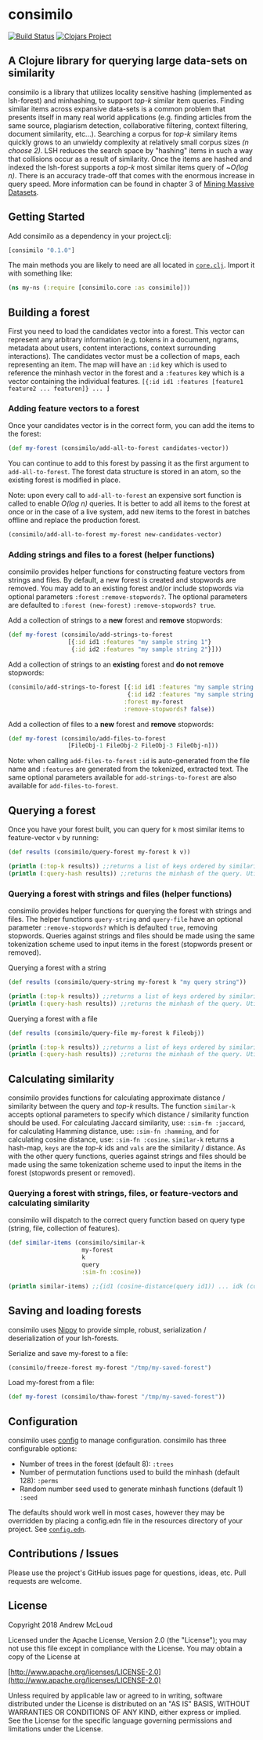 # consimilo

[![Build Status](https://travis-ci.org/andrewmcloud/consimilo.svg?branch=master)](https://travis-ci.org/andrewmcloud/consimilo)
[![Clojars Project](https://img.shields.io/clojars/v/consimilo.svg)](https://clojars.org/consimilo)

## A Clojure library for querying large data-sets on similarity

consimilo is a library that utilizes locality sensitive hashing (implemented as lsh-forest) and minhashing, to support 
*top-k* similar item queries. Finding similar items across expansive data-sets is a common problem that presents itself 
in many real world applications (e.g. finding articles from the same source, plagiarism detection, collaborative 
filtering, context filtering, document similarity, etc...). Searching a corpus for *top-k* similary items quickly grows 
to an unwieldy complexity at relatively small corpus sizes *(n choose 2)*. LSH reduces the search space by "hashing" 
items in such a way that collisions occur as a result of similarity. Once the items are hashed and indexed the 
lsh-forest supports a *top-k* most similar items query of ~*O(log n)*. There is an accuracy trade-off that comes with 
the enormous increase in query speed. More information can be found in chapter 3 of 
[Mining Massive Datasets](http://infolab.stanford.edu/~ullman/mmds/ch3.pdf).

## Getting Started

Add consimilo as a dependency in your project.clj:

```clojure
[consimilo "0.1.0"]
```

The main methods you are likely to need are all located in [`core.clj`](./src/consimilo/core.clj). 
Import it with something like:

```clojure
(ns my-ns (:require [consimilo.core :as consimilo]))
```

## Building a forest

First you need to load the candidates vector into a forest. This vector can represent any arbitrary information 
(e.g. tokens in a document, ngrams, metadata about users, content interactions, context surrounding 
interactions). The candidates vector must be a collection of maps, each representing an item. The map will have an 
`:id` key which is used to reference the minhash vector in the forest and a `:features` key which is a vector 
containing the individual features. `[{:id id1 :features [feature1 feature2 ... featuren]} ... ]`

### Adding feature vectors to a forest

Once your candidates vector is in the correct form, you can add the items to the forest:

```clojure
(def my-forest (consimilo/add-all-to-forest candidates-vector))           ;;creates new forest, my-forest
```

You can continue to add to this forest by passing it as the first argument to `add-all-to-forest`. The forest data 
structure is stored in an atom, so the existing forest is modified in place. 

Note: upon every call to `add-all-to-forest` an expensive sort function is called to enable *O(log n)* queries. It is 
better to add all items to the forest at once or in the case of a live system, add new items to the forest in batches 
offline and replace the production forest.

```clojure
(consimilo/add-all-to-forest my-forest new-candidates-vector)             ;;updates my-forest in place
```

### Adding strings and files to a forest (helper functions)

consimilo provides helper functions for constructing feature vectors from strings and files. By default, a new forest 
is created and stopwords are removed. You may add to an existing forest and/or include stopwords via optional 
parameters `:forest` `:remove-stopwords?`. The optional parameters are defaulted to `:forest (new-forest)` `:remove-stopwords? true`.

Add a collection of strings to a **new** forest and **remove** stopwords:

```clojure
(def my-forest (consimilo/add-strings-to-forest
                 [{:id id1 :features "my sample string 1"}
                  {:id id2 :features "my sample string 2"}]))
```

Add a collection of strings to an **existing** forest and **do not remove** stopwords: 

```clojure
(consimilo/add-strings-to-forest [{:id id1 :features "my sample string 1"}
                                  {:id id2 :features "my sample string 2"}]
                                 :forest my-forest                        
                                 :remove-stopwords? false))               ;;updates my-forest in place
```

Add a collection of files to a **new** forest and **remove** stopwords:

```clojure
(def my-forest (consimilo/add-files-to-forest
                 [FileObj-1 FileObj-2 FileObj-3 FileObj-n]))              ;;creates new forest, my-forest
```

Note: when calling `add-files-to-forest` `:id` is auto-generated from the file name and `:features` are generated from 
the tokenized, extracted text. The same optional parameters available for `add-strings-to-forest` are also available for 
`add-files-to-forest`.

## Querying a forest

Once you have your forest built, you can query for `k` most similar items to feature-vector `v` by running:

```clojure
(def results (consimilo/query-forest my-forest k v))

(println (:top-k results)) ;;returns a list of keys ordered by similarity
(println (:query-hash results)) ;;returns the minhash of the query. Utilized to calculate similarity.
```  

### Querying a forest with strings and files (helper functions)

consimilo provides helper functions for querying the forest with strings and files. The helper functions `query-string` 
and `query-file` have an optional parameter `:remove-stopwords?` which is defaulted `true`, removing stopwords. Queries 
against strings and files should be made using the same tokenization scheme used to input items in the forest 
(stopwords present or removed).

Querying a forest with a string

```clojure
(def results (consimilo/query-string my-forest k "my query string"))

(println (:top-k results)) ;;returns a list of keys ordered by similarity
(println (:query-hash results)) ;;returns the minhash of the query. Utilized to calculate similarity.
```  

Querying a forest with a file

```clojure
(def results (consimilo/query-file my-forest k Fileobj))

(println (:top-k results)) ;;returns a list of keys ordered by similarity
(println (:query-hash results)) ;;returns the minhash of the query. Utilized to calculate similarity.
  ```
## Calculating similarity  

consimilo provides functions for calculating approximate distance / similarity between the query and *top-k* results. 
The function `similar-k` accepts optional parameters to specify which distance / similarity function should be used. 
For calculating Jaccard similarity, use: `:sim-fn :jaccard`, for calculating Hamming distance, use: `:sim-fn :hamming`, 
and for calculating cosine distance, use: `:sim-fn :cosine`. `similar-k` returns a hash-map, `keys` are the *top-k* ids 
and `vals` are the similarity / distance. As with the other query functions, queries against strings and files 
should be made using the same tokenization scheme used to input the items in the forest (stopwords present or removed).

### Querying a forest with strings, files, or feature-vectors and calculating similarity

consimilo will dispatch to the correct query function based on query type (string, file, collection of features). 

```clojure
(def similar-items (consimilo/similar-k 
                     my-forest
                     k
                     query
                     :sim-fn :cosine))

(println similar-items) ;;{id1 (cosine-distance(query id1)) ... idk (cosine-distance (query idk))}
```

## Saving and loading forests

consimilo uses [Nippy](https://github.com/ptaoussanis/nippy) to provide simple, robust, serialization / deserialization 
of your lsh-forests.

Serialize and save my-forest to a file:
```clojure
(consimilo/freeze-forest my-forest "/tmp/my-saved-forest")
```

Load my-forest from a file:
```clojure
(def my-forest (consimilo/thaw-forest "/tmp/my-saved-forest"))
```

## Configuration

consimilo uses [config](https://github.com/yogthos/config) to manage configuration. consimilo has three configurable 
options: 
   * Number of trees in the forest (default 8): `:trees`
   * Number of permutation functions used to build the minhash (default 128): `:perms`
   * Random number seed used to generate minhash functions (default 1) `:seed`
   
The defaults should work well in most cases, however they may be overridden by placing a config.edn file in the 
resources directory of your project. See [`config.edn`](./resources/config.edn). 

## Contributions / Issues

Please use the project's GitHub issues page for questions, ideas, etc. Pull requests are welcome.

## License

Copyright 2018 Andrew McLoud

Licensed under the Apache License, Version 2.0 (the "License");
you may not use this file except in compliance with the License.
You may obtain a copy of the License at

[http://www.apache.org/licenses/LICENSE-2.0](http://www.apache.org/licenses/LICENSE-2.0)

Unless required by applicable law or agreed to in writing, software
distributed under the License is distributed on an "AS IS" BASIS,
WITHOUT WARRANTIES OR CONDITIONS OF ANY KIND, either express or implied.
See the License for the specific language governing permissions and
limitations under the License.
